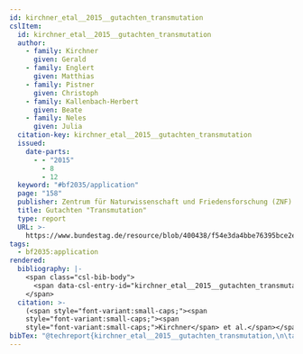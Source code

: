 ```yaml
---
id: kirchner_etal__2015__gutachten_transmutation
cslItem:
  id: kirchner_etal__2015__gutachten_transmutation
  author:
    - family: Kirchner
      given: Gerald
    - family: Englert
      given: Matthias
    - family: Pistner
      given: Christoph
    - family: Kallenbach-Herbert
      given: Beate
    - family: Neles
      given: Julia
  citation-key: kirchner_etal__2015__gutachten_transmutation
  issued:
    date-parts:
      - - "2015"
        - 8
        - 12
  keyword: "#bf2035/application"
  page: "158"
  publisher: Zentrum für Naturwissenschaft und Friedensforschung (ZNF) und Öko-Institut
  title: Gutachten "Transmutation"
  type: report
  URL: >-
    https://www.bundestag.de/resource/blob/400438/f54e3da4bbe76395bce2e40721212379/kmat_48-data.pdf
tags:
  - bf2035:application
rendered:
  bibliography: |-
    <span class="csl-bib-body">
      <span data-csl-entry-id="kirchner_etal__2015__gutachten_transmutation" class="csl-entry"><span class='author-bib'>Kirchner, Englert, M., Pistner, C., Kallenbach-Herbert, B., &#38; Neles, J.</span>. <span class='date-bib'>(2015)</span>. <span class='title'><i><b><span style="font-style:normal;">Gutachten „Transmutation“</span></b></i></span> (S. 158). Zentrum für Naturwissenschaft und Friedensforschung (ZNF) und Öko-Institut. <span class='URL'><a href='https://www.bundestag.de/resource/blob/400438/f54e3da4bbe76395bce2e40721212379/kmat_48-data.pdf'>LINK</a></span></span>
    </span>
  citation: >-
    (<span style="font-variant:small-caps;"><span
    style="font-variant:small-caps;"><span
    style="font-variant:small-caps;">Kirchner</span> et al.</span></span>, 2015)
bibTex: "@techreport{kirchner_etal__2015__gutachten_transmutation,\n\tauthor = {Kirchner, Gerald and Englert, Matthias and Pistner, Christoph and Kallenbach-Herbert, Beate and Neles, Julia},\n\tyear = {2015},\n\tmonth = {aug 12},\n\tpages = {158},\n\tinstitution = {Zentrum f{\\\" u}r Naturwissenschaft und Friedensforschung (ZNF) und {\\\" O}ko-Institut},\n\ttitle = {Gutachten \"{Transmutation}\"},\n\turl = {https://www.bundestag.de/resource/blob/400438/f54e3da4bbe76395bce2e40721212379/kmat_48-data.pdf},\n}\n\n"
---
```


